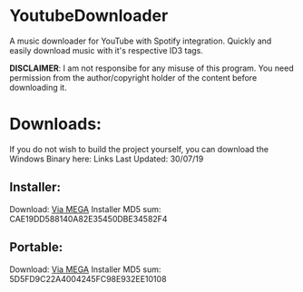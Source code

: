 # YoutubeDownloader
A music downloader for YouTube with Spotify integration. Quickly and easily download music with it's respective ID3 tags.

**DISCLAIMER**: I am not responsibe for any misuse of this program. You need permission from the author/copyright holder of the content before downloading it.

# Downloads:
If you do not wish to build the project yourself, you can download the Windows Binary here:
Links Last Updated: 30/07/19

## Installer:
Download: [Via MEGA](https://mega.nz/#!4JdBAKAb!grltGmE4zZ7E-02lCQO7fj2GJw4Zo79dvQKo5f3HRz8) 
Installer MD5 sum: CAE19DD588140A82E35450DBE34582F4


## Portable: 
Download: [Via MEGA](https://mega.nz/#!sFUxmSYA!ThmbrwhDqYNCtCCY-ksIVTQyOK6zQ9iaA_TE2cINYJQ) 
Installer MD5 sum: 5D5FD9C22A4004245FC98E932EE10108
